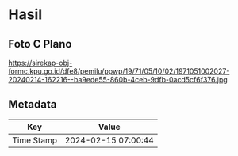 # Hasil

## Foto C Plano

https://sirekap-obj-formc.kpu.go.id/dfe8/pemilu/ppwp/19/71/05/10/02/1971051002027-20240214-162216--ba9ede55-860b-4ceb-9dfb-0acd5cf6f376.jpg


## Metadata

| Key        | Value               |
| ---------- | ------------------- |
| Time Stamp | 2024-02-15 07:00:44 |



